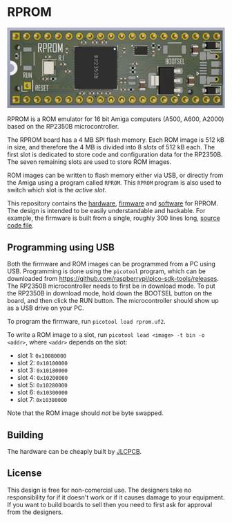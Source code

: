 # RPROM

![RPROM rendered](Docs/Images/rprom-rendered.jpg)

RPROM is a ROM emulator for 16 bit Amiga computers (A500, A600, A2000) based on
the RP2350B microcontroller.

The RPROM board has a 4 MB SPI flash memory. Each ROM image is 512 kB in size,
and therefore the 4 MB is divided into 8 *slots* of 512 kB each. The first slot
is dedicated to store code and configuration data for the RP2350B. The seven
remaining slots are used to store ROM images.

ROM images can be written to flash memory either via USB, or directly from the
Amiga using a program called `RPROM`. This `RPROM` program is also used to
switch which slot is the *active slot*.

This repository contains the [hardware](Hardware), [firmware](Firmware) and
[software](Software) for RPROM. The design is intended to be easily
understandable and hackable. For example, the firmware is built from a single,
roughly 300 lines long, [source code file](Firmware/rprom.c).

## Programming using USB

Both the firmware and ROM images can be programmed from a PC using USB.
Programming is done using the `picotool` program, which can be downloaded from
https://github.com/raspberrypi/pico-sdk-tools/releases. The RP2350B
microcontroller needs to first be in download mode. To put the RP2350B in
download mode, hold down the BOOTSEL button on the board, and then click the
RUN button. The microcontroller should show up as a USB drive on your PC.

To program the firmware, run `picotool load rprom.uf2`.

To write a ROM image to a slot, run `picotool load <image> -t bin -o <addr>`,
where `<addr>` depends on the slot:

- slot 1: `0x10080000`
- slot 2: `0x10100000`
- slot 3: `0x10180000`
- slot 4: `0x10200000`
- slot 5: `0x10280000`
- slot 6: `0x10300000`
- slot 7: `0x10380000`

Note that the ROM image should *not* be byte swapped.

## Building

The hardware can be cheaply built by [JLCPCB](https://jlcpcb.com/).

## License

This design is free for non-comercial use. The designers take no responsibility
for if it doesn't work or if it causes damage to your equipment. If you want to
build boards to sell then you need to first ask for approval from the designers.

